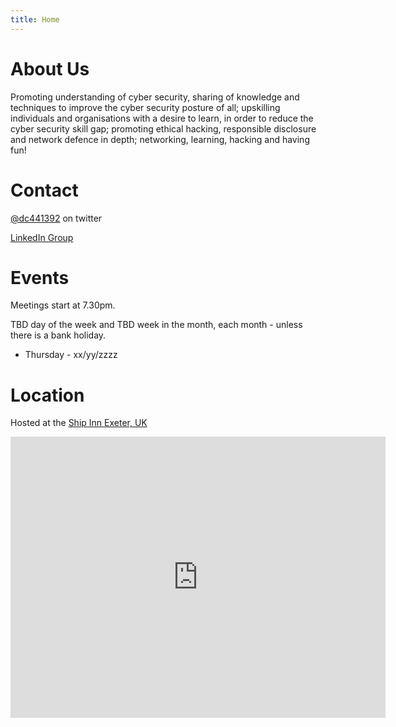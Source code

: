 ```yaml
---
title: Home
---
```

# About Us
Promoting understanding of cyber security, sharing of knowledge and techniques to improve the cyber security posture of all; upskilling individuals and organisations with a desire to learn, in order to reduce the cyber security skill gap; promoting ethical hacking, responsible disclosure and network defence in depth; networking, learning, hacking and having fun!

# Contact
[@dc441392](https://twitter.com/dc441392) on twitter

[LinkedIn Group](https://www.linkedin.com/groups/9168216/)

# Events
Meetings start at 7.30pm.

TBD day of the week and TBD week in the month, each month - unless there is a bank holiday.

* Thursday - xx/yy/zzzz

# Location
Hosted at the [Ship Inn Exeter, UK](https://www.greeneking-pubs.co.uk/pubs/devon/ship/find-us/)


<iframe src="https://www.google.com/maps/embed?pb=!1m18!1m12!1m3!1d530.984847818339!2d-3.5306986682744936!3d50.7235783398137!2m3!1f0!2f0!3f0!3m2!1i1024!2i768!4f13.1!3m3!1m2!1s0x486da43bf37772b5%3A0xf4209798604c3f81!2sShip!5e0!3m2!1sen!2suk!4v1518812203107" width="600" height="450" frameborder="0" style="border:0" allowfullscreen>Google Maps</iframe>
